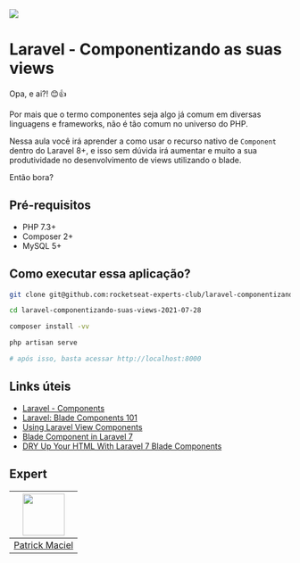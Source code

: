 <img src="https://storage.googleapis.com/golden-wind/experts-club/capa-github.svg" />

# Laravel - Componentizando as suas views

Opa, e ai?! 😊👍

Por mais que o termo componentes seja algo já comum em diversas linguagens e frameworks, não é tão comum no universo do PHP.

Nessa aula você irá aprender a como usar o recurso nativo de `Component` dentro do Laravel 8+, e isso sem dúvida irá aumentar e muito a sua produtividade no desenvolvimento de views utilizando o blade.

Então bora?

## Pré-requisitos

- PHP 7.3+
- Composer 2+
- MySQL 5+

## Como executar essa aplicação?

```sh
git clone git@github.com:rocketseat-experts-club/laravel-componentizando-suas-views-2021-07-28.git

cd laravel-componentizando-suas-views-2021-07-28

composer install -vv

php artisan serve

# após isso, basta acessar http://localhost:8000
```

## Links úteis

* [Laravel - Components](https://laravel.com/docs/8.x/blade#components)
* [Laravel: Blade Components 101](https://dev.to/ericchapman/laravel-blade-components-5c9c)
* [Using Laravel View Components](https://beyondco.de/blog/using-laravel-view-components)
* [Blade Component in Laravel 7](https://medium.com/@shrijan00003/blade-component-in-laravel-7-e80849d01af)
* [DRY Up Your HTML With Laravel 7 Blade Components](https://www.twilio.com/blog/dont-repeat-yourself-html-laravel-7-blade-components-php)

## Expert
| [<img src="https://avatars.githubusercontent.com/u/671670?v=4" width="75px;"/>](https://github.com/patrickmaciel) |
| :-: |
|[Patrick Maciel](https://github.com/patrickmaciel)|
